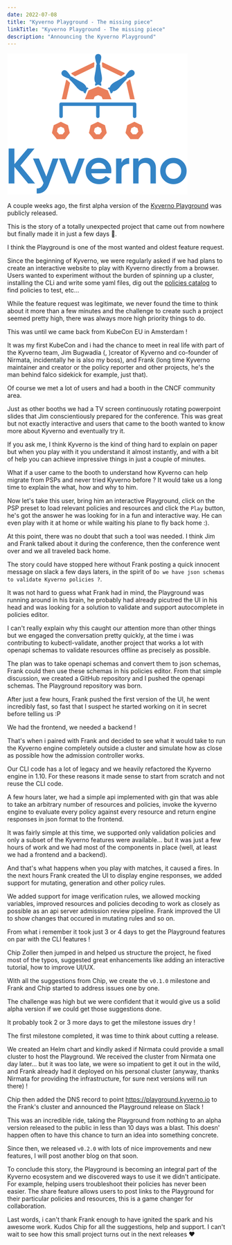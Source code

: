 ```yaml
---
date: 2022-07-08
title: "Kyverno Playground - The missing piece"
linkTitle: "Kyverno Playground - The missing piece"
description: "Announcing the Kyverno Playground"
---
```


![kyverno](kyverno.png)

A couple weeks ago, the first alpha version of the [Kyverno Playground](https://playground.kyverno.io) was publicly released.

This is the story of a totally unexpected project that came out from nowhere but finally made it in just a few days :tada:.

I think the Playground is one of the most wanted and oldest feature request.

Since the beginning of Kyverno, we were regularly asked if we had plans to create an interactive website to play with Kyverno directly from a browser. Users wanted to experiment without the burden of spinning up a cluster, installing the CLi and write some yaml files, dig out the [policies catalog](https://kyverno.io/policies) to find policies to test, etc...

While the feature request was legitimate, we never found the time to think about it more than a few minutes and the challenge to create such a project seemed pretty high, there was always more high priority things to do.

This was until we came back from KubeCon EU in Amsterdam !

It was my first KubeCon and i had the chance to meet in real life with part of the Kyverno team, Jim Bugwadia (, )creator of Kyverno and co-founder of Nirmata, incidentally he is also my boss), and Frank (long time Kyverno maintainer and creator or the policy reporter and other projects, he's the man behind falco sidekick for example, just that).

Of course we met a lot of users and had a booth in the CNCF community area.

Just as other booths we had a TV screen continuously rotating powerpoint slides that Jim conscientiously prepared for the conference.
This was great but not exactly interactive and users that came to the booth wanted to know more about Kyverno and eventually try it.

If you ask me, I think Kyverno is the kind of thing hard to explain on paper but when you play with it you understand it almost instantly, and with a bit of help you can achieve impressive things in just a couple of minutes.

What if a user came to the booth to understand how Kyverno can help migrate from PSPs and never tried Kyverno before ? It would take us a long time to explain the what, how and why to him.

Now let's take this user, bring him an interactive Playground, click on the PSP preset to load relevant policies and resources and click the `Play` button, he's got the answer he was looking for in a fun and interactive way. He can even play with it at home or while waiting his plane to fly back home :).


At this point, there was no doubt that such a tool was needed. I think Jim and Frank talked about it during the conference, then the conference went over and we all traveled back home.

The story could have stopped here without Frank posting a quick innocent message on slack a few days laters, in the spirit of `Do we have json schemas to validate Kyverno policies ?`.

It was not hard to guess what Frank had in mind, the Playground was running around in his brain, he probably had already picutred the UI in his head and was looking for a solution to validate and support autocomplete in policies editor.

I can't really explain why this caught our attention more than other things but we engaged the conversation pretty quickly, at the time i was contributing to kubectl-validate, another project that works a lot with openapi schemas to validate resources offline as precisely as possible.

The plan was to take openapi schemas and convert them to json schemas, Frank could then use these schemas in his policies editor. From that simple discussion, we created a GitHub repository and I pushed the openapi schemas. The Playground repository was born.

After just a few hours, Frank pushed the first version of the UI, he went incredibly fast, so fast that I suspect he started working on it in secret before telling us :P

We had the frontend, we needed a backend !

That's when i paired with Frank and decided to see what it would take to run the Kyverno engine completely outside a cluster and simulate how as close as possible how the admission controller works.

Our CLI code has a lot of legacy and we heavily refactored the Kyverno engine in 1.10. For these reasons it made sense to start from scratch and not reuse the CLI code.

A few hours later, we had a simple api implemented with gin that was able to take an arbitrary number of resources and policies, invoke the kyverno engine to evaluate every policy against every resource and return engine responses in json format to the frontend.

It was fairly simple at this time, we supported only validation policies and only a subset of the Kyverno features were available... but it was just a few hours of work and we had most of the components in place (well, at least we had a frontend and a backend).

And that's what happens when you play with matches, it caused a fires. In the next hours Frank created the UI to display engine responses, we added support for mutating, generation and other policy rules.

We added support for image verification rules, we allowed mocking variables, improved resources and policies decoding to work as closely as possible as an api server admission review pipeline. Frank improved the UI to show changes that occured in mutating rules and so on.

From what i remember it took just 3 or 4 days to get the Playground features on par with the CLI features !

Chip Zoller then jumped in and helped us structure the project, he fixed most of the typos, suggested great enhancements like adding an interactive tutorial, how to improve UI/UX.

With all the suggestions from Chip, we create the `v0.1.0` milestone and Frank and Chip started to address issues one by one.

The challenge was high but we were confident that it would give us a solid alpha version if we could get those suggestions done.

It probably took 2 or 3 more days to get the milestone issues dry !

The first milestone completed, it was time to think about cutting a release.

We created an Helm chart and kindly asked if Nirmata could provide a small cluster to host the Playground.
We received the cluster from Nirmata one day later... but it was too late, we were so impatient to get it out in the wild, and Frank already had it deployed on his personal cluster (anyway, thanks Nirmata for providing the infrastructure, for sure next versions will run there) !

Chip then added the DNS record to point https://playground.kyverno.io to the Frank's cluster and announced the Playground release on Slack !

This was an incredible ride, taking the Playground from nothing to an alpha version released to the public in less than 10 days was a blast. This doesn' happen often to have this chance to turn an idea into something concrete.

Since then, we released `v0.2.0` with lots of nice improvements and new features, I will post another blog on that soon.

To conclude this story, the Playground is becoming an integral part of the Kyverno ecosystem and we discovered ways to use it we didn't anticipate. For example, helping users troubleshoot their policies has never been easier. The share feature allows users to post links to the Playground for their particular policies and resources, this is a game changer for collaboration.


Last words, i can't thank Frank enough to have ignited the spark and his awesome work. Kudos Chip for all the suggestions, help and support. I can't wait to see how this small project turns out in the next releases :heart:
